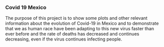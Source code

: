 ### Covid 19 Mexico

The purpose of this project is to show some plots and other relevant 
information about the evolution of Covid-19 in Mexico and to demonstrate
that we as human race have been adapting to this new virus faster than ever
before and the rate of deaths has decreased and continues decreasing, even
if the virus continues infecting people.